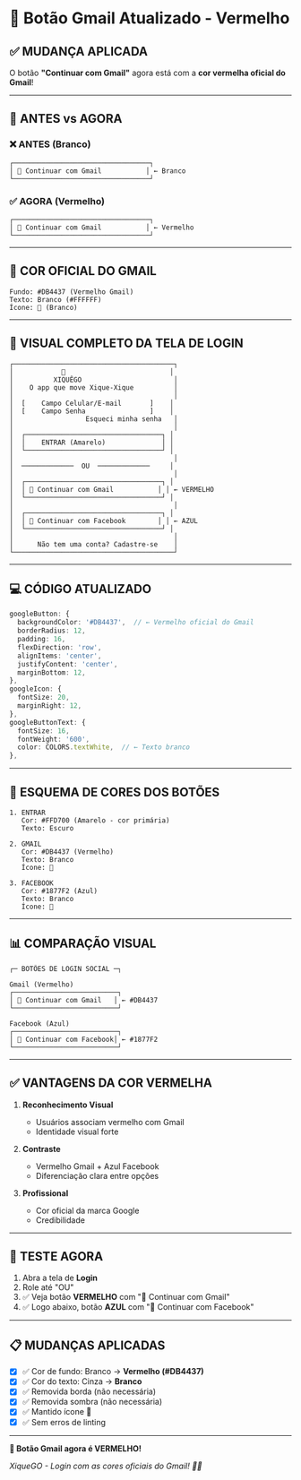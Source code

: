 # 🔴 Botão Gmail Atualizado - Vermelho

## ✅ MUDANÇA APLICADA

O botão **"Continuar com Gmail"** agora está com a **cor vermelha oficial do Gmail**!

---

## 🎨 ANTES vs AGORA

### ❌ ANTES (Branco)
```
┌──────────────────────────────────┐
│ 📧 Continuar com Gmail           │ ← Branco
└──────────────────────────────────┘
```

### ✅ AGORA (Vermelho)
```
┌──────────────────────────────────┐
│ 📧 Continuar com Gmail           │ ← Vermelho
└──────────────────────────────────┘
```

---

## 🔴 COR OFICIAL DO GMAIL

```
Fundo: #DB4437 (Vermelho Gmail)
Texto: Branco (#FFFFFF)
Ícone: 📧 (Branco)
```

---

## 🎨 VISUAL COMPLETO DA TELA DE LOGIN

```
┌────────────────────────────────────────┐
│            🛵                          │
│          XIQUÊGO                       │
│    O app que move Xique-Xique          │
│                                        │
│  [    Campo Celular/E-mail       ]    │
│  [    Campo Senha                ]    │
│                  Esqueci minha senha   │
│                                        │
│  ┌──────────────────────────────────┐ │
│  │    ENTRAR (Amarelo)              │ │
│  └──────────────────────────────────┘ │
│                                        │
│  ─────────────  OU  ─────────────     │
│                                        │
│  ┌──────────────────────────────────┐ │
│  │ 📧 Continuar com Gmail           │ │ ← VERMELHO
│  └──────────────────────────────────┘ │
│                                        │
│  ┌──────────────────────────────────┐ │
│  │ 📘 Continuar com Facebook        │ │ ← AZUL
│  └──────────────────────────────────┘ │
│                                        │
│      Não tem uma conta? Cadastre-se    │
└────────────────────────────────────────┘
```

---

## 💻 CÓDIGO ATUALIZADO

```typescript
googleButton: {
  backgroundColor: '#DB4437',  // ← Vermelho oficial do Gmail
  borderRadius: 12,
  padding: 16,
  flexDirection: 'row',
  alignItems: 'center',
  justifyContent: 'center',
  marginBottom: 12,
},
googleIcon: {
  fontSize: 20,
  marginRight: 12,
},
googleButtonText: {
  fontSize: 16,
  fontWeight: '600',
  color: COLORS.textWhite,  // ← Texto branco
},
```

---

## 🎨 ESQUEMA DE CORES DOS BOTÕES

```
1. ENTRAR
   Cor: #FFD700 (Amarelo - cor primária)
   Texto: Escuro

2. GMAIL
   Cor: #DB4437 (Vermelho)
   Texto: Branco
   Ícone: 📧

3. FACEBOOK
   Cor: #1877F2 (Azul)
   Texto: Branco
   Ícone: 📘
```

---

## 📊 COMPARAÇÃO VISUAL

```
┌─ BOTÕES DE LOGIN SOCIAL ─┐

Gmail (Vermelho)
┌──────────────────────────┐
│ 📧 Continuar com Gmail   │ ← #DB4437
└──────────────────────────┘

Facebook (Azul)
┌──────────────────────────┐
│ 📘 Continuar com Facebook│ ← #1877F2
└──────────────────────────┘
```

---

## ✅ VANTAGENS DA COR VERMELHA

1. **Reconhecimento Visual**
   - Usuários associam vermelho com Gmail
   - Identidade visual forte

2. **Contraste**
   - Vermelho Gmail + Azul Facebook
   - Diferenciação clara entre opções

3. **Profissional**
   - Cor oficial da marca Google
   - Credibilidade

---

## 🧪 TESTE AGORA

1. Abra a tela de **Login**
2. Role até "OU"
3. ✅ Veja botão **VERMELHO** com "📧 Continuar com Gmail"
4. ✅ Logo abaixo, botão **AZUL** com "📘 Continuar com Facebook"

---

## 📋 MUDANÇAS APLICADAS

- [x] ✅ Cor de fundo: Branco → **Vermelho (#DB4437)**
- [x] ✅ Cor do texto: Cinza → **Branco**
- [x] ✅ Removida borda (não necessária)
- [x] ✅ Removida sombra (não necessária)
- [x] ✅ Mantido ícone 📧
- [x] ✅ Sem erros de linting

---

**🔴 Botão Gmail agora é VERMELHO!**

_XiqueGO - Login com as cores oficiais do Gmail! 📧✨_




